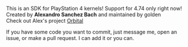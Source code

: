 This is an SDK for PlayStation 4 kernels! Support for 4.74 only right now!  
Created by **Alexandro Sanchez Bach** and maintained by golden  
Check out Alex's project [Orbital](https://github.com/AlexAltea/orbital)

If you have some code you want to commit, just message me, open an issue, or make a pull request. I can add it or you can.
